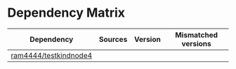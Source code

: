 # Dependency Matrix

Dependency | Sources | Version | Mismatched versions
---------- | ------- | ------- | -------------------
[ram4444/testkindnode4](https://github.com/ram4444/testkindnode4.git) |  | []() | 
